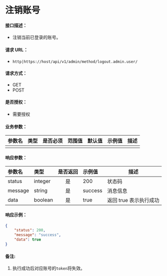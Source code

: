 # 注销账号

#### 接口描述：
- 注销当前已登录的账号。

#### 请求 URL：
- `http|https://host/api/v1/admin/method/logout.admin.user/`

#### 请求方式：
- GET
- POST

#### 是否授权：
- 需要授权

#### 业务参数：
|参数名|类型|是否必须|范围值|默认值|示例值|描述|
|:----|:---|:---:|:-----|:-----|:-----|-----|
| | | | | | | | |

#### 响应参数：
|参数名|类型|是否返回|示例值|描述|
|:-----|:-----|:---:|:-----|-----|
|status |integer |是 |200 |状态码 |
|message |string |是 |success |消息信息 |
|data |boolean |是 |true |返回 true 表示执行成功 |

#### 响应示例：
```json
{
    "status": 200,
    "message": "success",
    "data": true
}
```

#### 备注:
1. 执行成功后对应账号的`token`将失效。